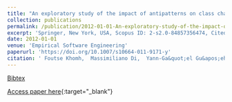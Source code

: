 ```yaml
---
title: "An exploratory study of the impact of antipatterns on class change- and fault-proneness"
collection: publications
permalink: /publication/2012-01-01-An-exploratory-study-of-the-impact-of-antipatterns-on-class-change-and-fault-proneness
excerpt: 'Springer, New York, USA, Scopus ID: 2-s2.0-84857356474, Cited by: 151'
date: 2012-01-01
venue: 'Empirical Software Engineering'
paperurl: 'https://doi.org/10.1007/s10664-011-9171-y'
citation: ' Foutse Khomh,  Massimiliano Di,  Yann-Ga&quot;el Gu&apos;eh&apos;eneuc,  Giuliano Antoniol, &quot;An exploratory study of the impact of antipatterns on class change- and fault-proneness.&quot; Empirical Software Engineering, 2012.'
---
```

[Bibtex](https://dblp.org/rec/bib/journals/ese/KhomhPGA12)

[Access paper here](https://doi.org/10.1007/s10664-011-9171-y){:target="_blank"}
